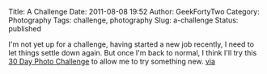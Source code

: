Title: A Challenge
Date: 2011-08-08 19:52
Author: GeekFortyTwo
Category: Photography
Tags: challenge, photography
Slug: a-challenge
Status: published

I'm not yet up for a challenge, having started a new job recently, I
need to let things settle down again. But once I'm back to normal, I
think I'll try this [30 Day Photo
Challenge](http://sherryturley.blogspot.com/2011/07/anyone-up-for-challenge.html)
to allow me to try something new.
[via](http://wildolive.blogspot.com/2011/08/30-days-30-photos.html)
